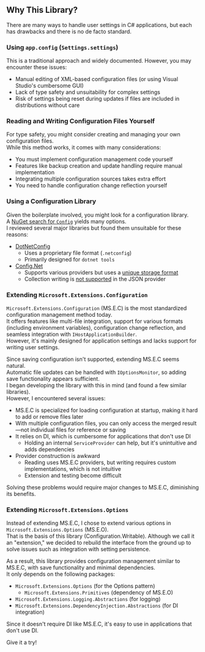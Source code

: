 ## Why This Library?
There are many ways to handle user settings in C# applications, but each has drawbacks and there is no de facto standard.

### Using `app.config` (`Settings.settings`)
This is a traditional approach and widely documented. However, you may encounter these issues:

* Manual editing of XML-based configuration files (or using Visual Studio's cumbersome GUI)
* Lack of type safety and unsuitability for complex settings
* Risk of settings being reset during updates if files are included in distributions without care

### Reading and Writing Configuration Files Yourself
For type safety, you might consider creating and managing your own configuration files.  
While this method works, it comes with many considerations:

* You must implement configuration management code yourself
* Features like backup creation and update handling require manual implementation
* Integrating multiple configuration sources takes extra effort
* You need to handle configuration change reflection yourself

### Using a Configuration Library
Given the boilerplate involved, you might look for a configuration library.  
A [NuGet search for `Config`](https://www.nuget.org/packages?q=config) yields many options.  
I reviewed several major libraries but found them unsuitable for these reasons:

* [DotNetConfig](https://github.com/dotnetconfig/dotnet-config)
  * Uses a proprietary file format (`.netconfig`)
  * Primarily designed for `dotnet tools`
* [Config.Net](https://github.com/aloneguid/config)
  * Supports various providers but uses a [unique storage format](https://github.com/aloneguid/config#flatline-syntax)
  * Collection writing is [not supported](https://github.com/aloneguid/config#json) in the JSON provider

### Extending `Microsoft.Extensions.Configuration`
`Microsoft.Extensions.Configuration` (MS.E.C) is the most standardized configuration management method today.  
It offers features like multi-file integration, support for various formats (including environment variables), configuration change reflection, and seamless integration with `IHostApplicationBuilder`.  
However, it's mainly designed for application settings and lacks support for writing user settings.

Since saving configuration isn't supported, extending MS.E.C seems natural.  
Automatic file updates can be handled with `IOptionsMonitor`, so adding save functionality appears sufficient.  
I began developing the library with this in mind (and found a few similar libraries).  
However, I encountered several issues:

* MS.E.C is specialized for loading configuration at startup, making it hard to add or remove files later
* With multiple configuration files, you can only access the merged result—not individual files for reference or saving
* It relies on DI, which is cumbersome for applications that don't use DI
  * Holding an internal `ServiceProvider` can help, but it's unintuitive and adds dependencies
* Provider construction is awkward
  * Reading uses MS.E.C providers, but writing requires custom implementations, which is not intuitive
  * Extension and testing become difficult

Solving these problems would require major changes to MS.E.C, diminishing its benefits.

### Extending `Microsoft.Extensions.Options`
Instead of extending MS.E.C, I chose to extend various options in `Microsoft.Extensions.Options` (MS.E.O).  
That is the basis of this library (Configuration.Writable).
Although we call it an "extension," we decided to rebuild the interface from the ground up to solve issues such as integration with setting persistence.

As a result, this library provides configuration management similar to MS.E.C, with save functionality and minimal dependencies.  
It only depends on the following packages:

* `Microsoft.Extensions.Options` (for the Options pattern)
  * `Microsoft.Extensions.Primitives` (dependency of MS.E.O)
* `Microsoft.Extensions.Logging.Abstractions` (for logging)
* `Microsoft.Extensions.DependencyInjection.Abstractions` (for DI integration)

Since it doesn't require DI like MS.E.C, it's easy to use in applications that don't use DI.

Give it a try!